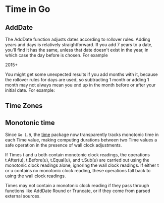 # Time in Go

## AddDate

The AddDate function adjusts dates according to rollover rules. Adding years and days is relatively straightforward. If you add 7 years to a date, you'll find it has the same, unless that date doesn't exist in the year, in which case the day before is chosen. For example 

2015+

You might get some unexpected results if you add months with it, because the rollover rules for days are used, so subtracting 1 month or adding 1 month may not always mean you end up in the month before or after your initial date. For example: 



## Time Zones



## Monotonic time

Since `Go 1.9`, the [time](https://golang.org/pkg/time/) package now transparently tracks monotonic time in each Time value, making computing durations between two Time values a safe operation in the presence of wall clock adjustments.

If Times t and u both contain monotonic clock readings, the operations t.After\(u\), t.Before\(u\), t.Equal\(u\), and t.Sub\(u\) are carried out using the monotonic clock readings alone, ignoring the wall clock readings. If either t or u contains no monotonic clock reading, these operations fall back to using the wall clock readings.

Times may not contain a monotonic clock reading if they pass through functions like AddDate Round or Truncate, or if they come from parsed external sources.

